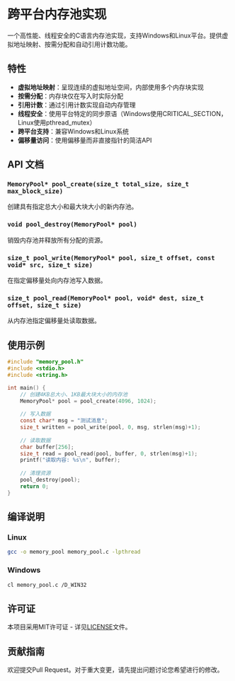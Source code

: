 
# 跨平台内存池实现

一个高性能、线程安全的C语言内存池实现，支持Windows和Linux平台。提供虚拟地址映射、按需分配和自动引用计数功能。

## 特性

- **虚拟地址映射**：呈现连续的虚拟地址空间，内部使用多个内存块实现
- **按需分配**：内存块仅在写入时实际分配
- **引用计数**：通过引用计数实现自动内存管理
- **线程安全**：使用平台特定的同步原语（Windows使用CRITICAL_SECTION，Linux使用pthread_mutex）
- **跨平台支持**：兼容Windows和Linux系统
- **偏移量访问**：使用偏移量而非直接指针的简洁API

## API 文档

### `MemoryPool* pool_create(size_t total_size, size_t max_block_size)`
创建具有指定总大小和最大块大小的新内存池。

### `void pool_destroy(MemoryPool* pool)`
销毁内存池并释放所有分配的资源。

### `size_t pool_write(MemoryPool* pool, size_t offset, const void* src, size_t size)`
在指定偏移量处向内存池写入数据。

### `size_t pool_read(MemoryPool* pool, void* dest, size_t offset, size_t size)`
从内存池指定偏移量处读取数据。

## 使用示例

```c
#include "memory_pool.h"
#include <stdio.h>
#include <string.h>

int main() {
    // 创建4KB总大小、1KB最大块大小的内存池
    MemoryPool* pool = pool_create(4096, 1024);
    
    // 写入数据
    const char* msg = "测试消息";
    size_t written = pool_write(pool, 0, msg, strlen(msg)+1);
    
    // 读取数据
    char buffer[256];
    size_t read = pool_read(pool, buffer, 0, strlen(msg)+1);
    printf("读取内容: %s\n", buffer);
    
    // 清理资源
    pool_destroy(pool);
    return 0;
}
```

## 编译说明

### Linux
```bash
gcc -o memory_pool memory_pool.c -lpthread
```

### Windows
```bash
cl memory_pool.c /D_WIN32
```

## 许可证

本项目采用MIT许可证 - 详见[LICENSE](LICENSE)文件。

## 贡献指南

欢迎提交Pull Request。对于重大变更，请先提出问题讨论您希望进行的修改。
